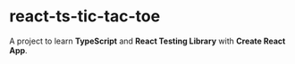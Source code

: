 # react-ts-tic-tac-toe

A project to learn **TypeScript** and **React Testing Library** with **Create React App**.
